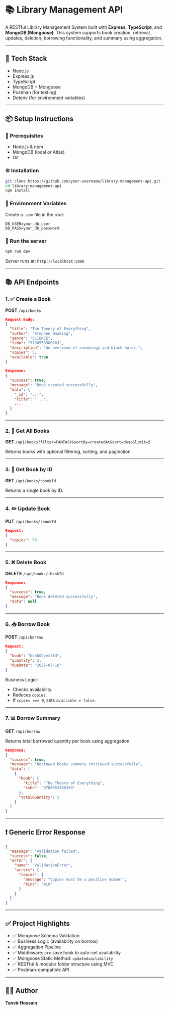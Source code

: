 # 📚 Library Management API

A RESTful Library Management System built with **Express**, **TypeScript**, and **MongoDB (Mongoose)**. This system supports book creation, retrieval, updates, deletion, borrowing functionality, and summary using aggregation.

---

## 🚀 Tech Stack

- Node.js
- Express.js
- TypeScript
- MongoDB + Mongoose
- Postman (for testing)
- Dotenv (for environment variables)

---

## 📦 Setup Instructions

### 🔧 Prerequisites
- Node.js & npm
- MongoDB (local or Atlas)
- Git

### ⚙️ Installation

```bash
git clone https://github.com/your-username/library-management-api.git
cd library-management-api
npm install
```

### 🧪 Environment Variables

Create a `.env` file in the root:

```
DB_USER=your_db_user
DB_PASS=your_db_password
```

### 🏁 Run the server

```bash
npm run dev
```

Server runs at: `http://localhost:5000`

---

## 📚 API Endpoints

### 1. ✅ Create a Book

**POST** `/api/books`

```json
Request Body:
{
  "title": "The Theory of Everything",
  "author": "Stephen Hawking",
  "genre": "SCIENCE",
  "isbn": "9780553380163",
  "description": "An overview of cosmology and black holes.",
  "copies": 5,
  "available": true
}
```

```json
Response:
{
  "success": true,
  "message": "Book created successfully",
  "data": {
    "_id": "...",
    "title": "...",
    ...
  }
}
```

---

### 2. 📄 Get All Books

**GET** `/api/books?filter=FANTASY&sortBy=createdAt&sort=desc&limit=5`

Returns books with optional filtering, sorting, and pagination.

---

### 3. 📘 Get Book by ID

**GET** `/api/books/:bookId`

Returns a single book by ID.

---

### 4. ✏️ Update Book

**PUT** `/api/books/:bookId`

```json
Request:
{
  "copies": 50
}
```

---

### 5. ❌ Delete Book

**DELETE** `/api/books/:bookId`

```json
Response:
{
  "success": true,
  "message": "Book deleted successfully",
  "data": null
}
```

---

### 6. 📥 Borrow Book

**POST** `/api/borrow`

```json
Request:
{
  "book": "bookObjectId",
  "quantity": 2,
  "dueDate": "2025-07-18"
}
```

Business Logic:
- Checks availability.
- Reduces `copies`.
- If `copies === 0`, sets `available = false`.

---

### 7. 📊 Borrow Summary

**GET** `/api/borrow`

Returns total borrowed quantity per book using aggregation.

```json
Response:
{
  "success": true,
  "message": "Borrowed books summary retrieved successfully",
  "data": [
    {
      "book": {
        "title": "The Theory of Everything",
        "isbn": "9780553380163"
      },
      "totalQuantity": 5
    }
  ]
}
```

---

## ❗ Generic Error Response

```json
{
  "message": "Validation failed",
  "success": false,
  "error": {
    "name": "ValidationError",
    "errors": {
      "copies": {
        "message": "Copies must be a positive number",
        "kind": "min"
      }
    }
  }
}
```

---

## ✅ Project Highlights

- ✅ Mongoose Schema Validation  
- ✅ Business Logic (availability on borrow)  
- ✅ Aggregation Pipeline  
- ✅ Middleware: `pre` save hook to auto-set availability  
- ✅ Mongoose Static Method: `updateAvailability`  
- ✅ RESTful & modular folder structure using MVC  
- ✅ Postman-compatible API

---

## 👨‍💻 Author

**Tanvir Hossain**  





